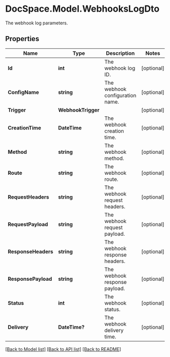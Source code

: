 # DocSpace.Model.WebhooksLogDto
The webhook log parameters.

## Properties

Name | Type | Description | Notes
------------ | ------------- | ------------- | -------------
**Id** | **int** | The webhook log ID. | [optional] 
**ConfigName** | **string** | The webhook configuration name. | [optional] 
**Trigger** | **WebhookTrigger** |  | [optional] 
**CreationTime** | **DateTime** | The webhook creation time. | [optional] 
**Method** | **string** | The webhook method. | [optional] 
**Route** | **string** | The webhook route. | [optional] 
**RequestHeaders** | **string** | The webhook request headers. | [optional] 
**RequestPayload** | **string** | The webhook request payload. | [optional] 
**ResponseHeaders** | **string** | The webhook response headers. | [optional] 
**ResponsePayload** | **string** | The webhook response payload. | [optional] 
**Status** | **int** | The webhook status. | [optional] 
**Delivery** | **DateTime?** | The webhook delivery time. | [optional] 

[[Back to Model list]](../README.md#documentation-for-models) [[Back to API list]](../README.md#documentation-for-api-endpoints) [[Back to README]](../README.md)

